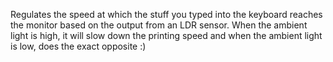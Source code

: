 Regulates the speed at which the stuff you typed into the keyboard reaches the monitor based on the output from an LDR sensor.
When the ambient light is high, it will slow down the printing speed and when the ambient light is low, does the exact opposite :)
